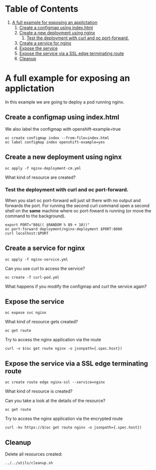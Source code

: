 
# Table of Contents

1.  [A full example for exposing an applictation](#org2e23a9c)
    1.  [Create a configmap using index.html](#org9e03447)
    2.  [Create a new deployment using nginx](#orgb053ecf)
        1.  [Test the deployment with curl and oc port-forward.](#org329b987)
    3.  [Create a service for nginx](#org0958804)
    4.  [Expose the service](#orgc347bfd)
    5.  [Expose the service via a SSL edge terminating route](#orgdccf22c)
    6.  [Cleanup](#org4262a31)


<a id="org2e23a9c"></a>

# A full example for exposing an applictation

In this example we are going to deploy a pod running nginx.


<a id="org9e03447"></a>

## Create a configmap using index.html

We also label the configmap with <span class="underline">openshift-example=true</span>

    oc create configmap index --from-file=index.html
    oc label configmap index openshift-example=yes


<a id="orgb053ecf"></a>

## Create a new deployment using nginx

    oc apply -f nginx-deployment-cm.yml

What kind of resource are created?


<a id="org329b987"></a>

### Test the deployment with curl and oc port-forward.

When you start <span class="underline">oc port-forward</span> will just sit there with no output
and forwards the port. For running the second <span class="underline">curl</span> command open a
second shell on the **same** machine where <span class="underline">oc port-foward</span> is
running (or move the command to the background).

    export PORT="80$(( $RANDOM % 89 + 10))"
    oc port-forward deployment/nginx-deployment $PORT:8080
    curl localhost:$PORT


<a id="org0958804"></a>

## Create a service for nginx

    oc apply -f nginx-service.yml

Can you use curl to access the service?

    oc create -f curl-pod.yml

What happens if you modify the configmap and curl the service again?


<a id="orgc347bfd"></a>

## Expose the service

    oc expose svc nginx

What kind of resource gets created?

    oc get route

Try to access the nginx application via the route

    curl -v $(oc get route nginx -o jsonpath={.spec.host})


<a id="orgdccf22c"></a>

## Expose the service via a SSL edge terminating route

    oc create route edge nginx-ssl --service=nginx

What kind of resource is created?

Can you take a look at the details of the resource?

    oc get route

Try to access the nginx application via the encrypted route

    curl -kv https://$(oc get route nginx -o jsonpath={.spec.host})


<a id="org4262a31"></a>

## Cleanup

Delete all resources created:

    ../../utils/cleanup.sh
